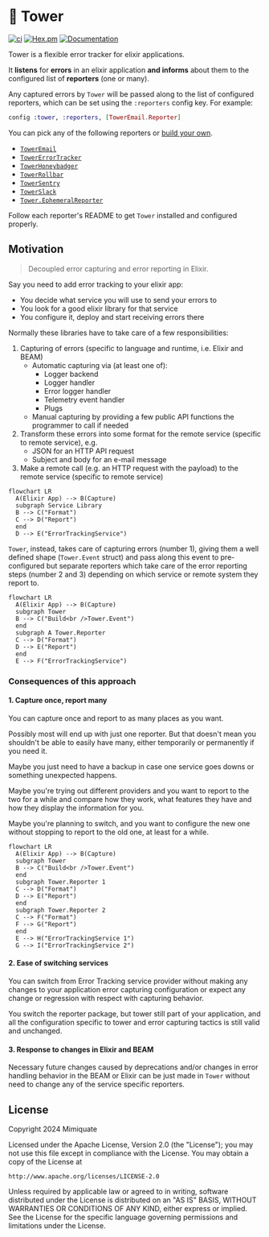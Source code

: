 # 🏰 Tower

[![ci](https://github.com/mimiquate/tower/actions/workflows/ci.yml/badge.svg?branch=main)](https://github.com/mimiquate/tower/actions?query=branch%3Amain)
[![Hex.pm](https://img.shields.io/hexpm/v/tower.svg)](https://hex.pm/packages/tower)
[![Documentation](https://img.shields.io/badge/Documentation-purple.svg)](https://hexdocs.pm/tower)

Tower is a flexible error tracker for elixir applications.

It **listens** for **errors** in an elixir application **and informs** about them to
the configured list of **reporters** (one or many).

Any captured errors by `Tower` will be passed along to the list of
configured reporters, which can be set using the `:reporters` config key. For example:

```elixir
config :tower, :reporters, [TowerEmail.Reporter]
```

You can pick any of the following reporters or [build your own](https://hexdocs.pm/tower/Tower.html#module-writing-a-custom-reporter).

- [`TowerEmail`](https://github.com/mimiquate/tower_email)
- [`TowerErrorTracker`](https://github.com/mimiquate/tower_error_tracker)
- [`TowerHoneybadger`](https://github.com/mimiquate/tower_honeybadger)
- [`TowerRollbar`](https://github.com/mimiquate/tower_rollbar)
- [`TowerSentry`](https://github.com/mimiquate/tower_sentry)
- [`TowerSlack`](https://github.com/mimiquate/tower_slack)
- [`Tower.EphemeralReporter`](https://github.com/mimiquate/tower/blob/main/lib/tower/ephemeral_reporter.ex)

Follow each reporter's README to get `Tower` installed and configured properly.

## Motivation

> Decoupled error capturing and error reporting in Elixir.

Say you need to add error tracking to your elixir app:

  - You decide what service you will use to send your errors to
  - You look for a good elixir library for that service
  - You configure it, deploy and start receiving errors there

Normally these libraries have to take care of a few responsibilities:

1. Capturing of errors (specific to language and runtime, i.e. Elixir and BEAM)
    - Automatic capturing via (at least one of):
        - Logger backend
        - Logger handler
        - Error logger handler
        - Telemetry event handler
        - Plugs
    - Manual capturing by providing a few public API functions the programmer to call if needed
1. Transform these errors into some format for the remote service (specific to remote service), e.g.
    - JSON for an HTTP API request
    - Subject and body for an e-mail message
1. Make a remote call (e.g. an HTTP request with the payload) to the remote service (specific to remote service)

```mermaid
flowchart LR
  A(Elixir App) --> B(Capture)
  subgraph Service Library
  B --> C("Format")
  C --> D("Report")
  end
  D --> E("ErrorTrackingService")
```

`Tower`, instead, takes care of capturing errors (number 1), giving them a well defined shape (`Tower.Event` struct)
and pass along this event to pre-configured but separate reporters which take care of the error reporting steps
(number 2 and 3) depending on which service or remote system they report to.

```mermaid
flowchart LR
  A(Elixir App) --> B(Capture)
  subgraph Tower
  B --> C("Build<br />Tower.Event")
  end
  subgraph A Tower.Reporter
  C --> D("Format")
  D --> E("Report")
  end
  E --> F("ErrorTrackingService")
```

### Consequences of this approach

#### 1. Capture once, report many

You can capture once and report to as many places as you want.

Possibly most will end up with just one reporter. But that doesn't mean you shouldn't be able to
easily have many, either temporarily or permanently if you need it.

Maybe you just need to have a backup in case one service goes downs or something unexpected happens.

Maybe you're trying out different providers and you want to report to the two for a while and compare
how they work, what features they have and how they display the information for you.

Maybe you're planning to switch, and you want to configure the new one without stopping to report to the
old one, at least for a while.

```mermaid
flowchart LR
  A(Elixir App) --> B(Capture)
  subgraph Tower
  B --> C("Build<br />Tower.Event")
  end
  subgraph Tower.Reporter 1
  C --> D("Format")
  D --> E("Report")
  end
  subgraph Tower.Reporter 2
  C --> F("Format")
  F --> G("Report")
  end
  E --> H("ErrorTrackingService 1")
  G --> I("ErrorTrackingService 2")
```

#### 2. Ease of switching services

You can switch from Error Tracking service provider without making any changes to your application error
capturing configuration or expect any change or regression with respect with capturing behavior.

You switch the reporter package, but tower still part of your application, and all the configuration specific
to tower and error capturing tactics is still valid and unchanged.

#### 3. Response to changes in Elixir and BEAM

Necessary future changes caused by deprecations and/or changes in error handling behavior in the BEAM or Elixir can be just
made in `Tower` without need to change any of the service specific reporters.

## License

Copyright 2024 Mimiquate

Licensed under the Apache License, Version 2.0 (the "License");
you may not use this file except in compliance with the License.
You may obtain a copy of the License at

    http://www.apache.org/licenses/LICENSE-2.0

Unless required by applicable law or agreed to in writing, software
distributed under the License is distributed on an "AS IS" BASIS,
WITHOUT WARRANTIES OR CONDITIONS OF ANY KIND, either express or implied.
See the License for the specific language governing permissions and
limitations under the License.
